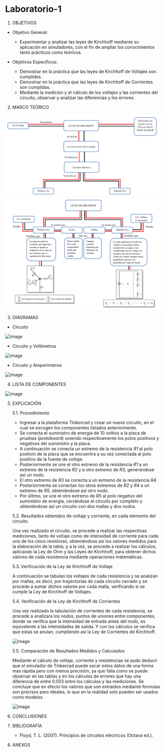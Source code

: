 # Laboratorio-1
1. OBJETIVOS
- Objetivo General:

    - Experimentar y analizar las leyes de Kirchhoff mediante su aplicación en simuladores, con el fin de ampliar los conocimientos tanto prácticos como teóricos.

- Objetivos Específicos:

    - Demostrar en la práctica que las leyes de Kirchhoff de Voltajes son cumplidas.
    - Demostrar en la práctica que las leyes de Kirchhoff de Corrientes son cumplidas.
    - Mediante la medición y el cálculo de los voltajes y las corrientes del circuito, observar y analizar las diferencias y los errores.

2. MARCO TEÓRICO

![image](https://github.com/Matthew-Benitez/Laboratorio-1/blob/main/2020-12-18%20(6).png?raw=true)
![image](https://github.com/Matthew-Benitez/Laboratorio-1/blob/main/2020-12-18%20(8).png?raw=true)

3. DIAGRAMAS

- Circuito

![image](https://user-images.githubusercontent.com/75439689/102837560-074eed80-43ca-11eb-89eb-7a74e9d81bd6.png)
- Circuito y Voltímetros

![image](https://user-images.githubusercontent.com/75439689/102837593-19c92700-43ca-11eb-93ac-4d4344f0b5b0.png)
- Circuito y Amperímetros

![image](https://user-images.githubusercontent.com/75439689/102837613-277eac80-43ca-11eb-908e-8be461993555.png)

4. LISTA DE COMPONENTES

![image](https://user-images.githubusercontent.com/75439689/102837452-d1116e00-43c9-11eb-9b84-074ea2931773.png)

5. EXPLICACIÓN

   5.1. Procedimiento

     - Ingresar a la plataforma *Tinkercad* y crear un nuevo circuito, en el cual se escogen los componentes listados anteriormente.
     - Se conecta el suministro de energía de 10 voltios a la placa de pruebas (*protoboard*) uniendo respectivamente los polos positivos y negativos del suministro y la placa.
     - A continuación se conecta un extremo de la resistencia *R1* al polo postivio de la placa que se encuentra a su vez conectada al polo positivo de la fuente de voltaje.
     - Posteriormente se une el otro extremo de la resistencia *R1* a un extremo de la resistencia *R2* y a otro extremo de *R3*, generándose así un nodo.
     - El otro extremo de *R3* se conecta a un extremo de la resistencia *R4*.
     - Posteriormente se conectan los otros extremos de *R2* y *R4* a un extremo de *R5*, obteniéndose así otro nodo.
     - Por último, se une el otro extremo de *R5* al polo negativo del suministro de energía, cerrándose el circuito por completo y obteniéndose así un circuito con dos mallas y dos nodos.
     
    5.2. Resultados obtenidos de voltaje y corriente, en cada elemento del circuito.
    
      Una vez realizado el circuito, se procede a realizar las respectivas mediciones, tanto de voltaje como de intensidad de corriente para cada uno de los cinco resistores, obteniéndose así los valores medidos para la elaboración de la tabla; y a la vez, se procede a realizar los cálculos, aplicando la Ley de Ohm y las Leyes de Kirchhoff, para obtener dichos valores de cada resistencia mediante operaciones matemáticas.
      
   5.3. Verificación de la Ley de Kirchhoff de Voltaje
   
      A continuación se tabulan los voltajes de cada resistencia y se analizan por mallas, es decir, por trayectorias de cada circuito cerrado y se procede a sumar dichos valores por cada malla, verificando si se cumple la Ley de Kirchhoff de Voltajes.
      
   5.4. Verificación de la Ley de Kirchhoff de Corrientes
   
      Una vez realizado la tabulación de corrientes de cada resistencia, se procede a analizara los nodos, puntos de uniones entre componentes, donde se verifica que la intensidad de entrada antes del nodo, es equivalente a las intensidades de salida. Y con los cálculos se verifica que estas se anulan, cumpliendo así la Ley de Corrientes de Kirchhoff.
      
    ![image](https://user-images.githubusercontent.com/75439689/102837059-07022280-43c9-11eb-8c49-d843c51a51fa.png)
    
    5.5. Comparación de Resultados Medidos y Calculados
    
      Mediante el cálculo de voltaje, corriente y resistencias se pudo deducir que el simulador de Tinkercad puede sacar estos datos de una forma mas rápida pero con menos precisión, ya que falla como se puede observar en las tablas y en los cálculos de errores que hay una diferencia de entre 0.003 entre los cálculos y las mediciones. Se concluye que en efecto los valores que son extraídos mediante fórmulas son precisos pero ideales, lo que en la realidad solo pueden ser usados como modelos.
      
      ![image](https://user-images.githubusercontent.com/75439689/102838817-15ead400-43cd-11eb-82ff-c73234143f01.png)
    
6. CONCLUSIONES

7. BIBLIOGRAFÍA

   - Floyd, T. L. (2007). Principios de circuitos eléctricos (Octava ed.).


8. ANEXOS
